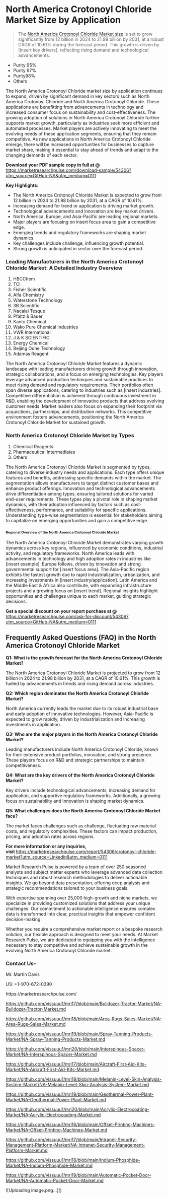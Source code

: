 <h1>North America Crotonoyl Chloride Market&nbsp;Size by Application</h1><blockquote><p>The <a href="https://marketresearchpulse.com/download-sample/54306?utm_source=GitHub-NA&amp;utm_medium=0111">North America Crotonoyl Chloride Market size</a> is set to grow significantly from 12 billion in 2024 to 21.98 billion by 2031, at a robust CAGR of 10.61% during the forecast period. This growth is driven by [insert key drivers], reflecting rising demand and technological advancements.</p></blockquote><ul><li>Purity 95%<li> Purity 97%<li> Purity98%<li> Others</li></ul><p>The North America Crotonoyl Chloride market size by application continues to expand, driven by significant demand in key sectors such as North America Crotonoyl Chloride and North America Crotonoyl Chloride. These applications are benefitting from advancements in technology and increased consumer focus on sustainability and cost-effectiveness. The growing adoption of solutions in North America Crotonoyl Chloride further supports market growth, particularly as industries seek more efficient and automated processes. Market players are actively innovating to meet the evolving needs of these application segments, ensuring that they remain competitive. As new applications in North America Crotonoyl Chloride emerge, there will be increased opportunities for businesses to capture market share, making it essential to stay ahead of trends and adapt to the changing demands of each sector.</p><p><strong>Download your PDF sample copy in full at @ </strong><a href="https://marketresearchpulse.com/download-sample/54306?utm_source=GitHub-NA&amp;utm_medium=0111">https://marketresearchpulse.com/download-sample/54306?utm_source=GitHub-NA&amp;utm_medium=0111</a></p><p><strong>Key Highlights: </strong></p><ul><li>The North America Crotonoyl Chloride Market is expected to grow from 12 billion in 2024 to 21.98 billion by 2031, at a CAGR of 10.61%.</li><li>Increasing demand for trend or application is driving market growth.</li><li>Technological advancements and innovation are key market drivers.</li><li>North America, Europe, and Asia-Pacific are leading regional markets.</li><li>Major players are focusing on insert focus area to gain a competitive edge.</li><li>Emerging trends and regulatory frameworks are shaping market dynamics.</li><li>Key challenges include challenge, influencing growth potential.</li><li>Strong growth is anticipated in sector over the forecast period.</li></ul><h3>Leading Manufacturers in the North America Crotonoyl Chloride Market: A Detailed Industry Overview</h3><ol><li>HBCChem</li><li>TCI</li><li>Fisher Scientific</li><li>Alfa Chemistry</li><li>Waterstone Technology</li><li>3B Scientific</li><li>Nacalai Tesque</li><li>Pfaltz & Bauer</li><li>Kanto Chemical</li><li>Wako Pure Chemical Industries</li><li>VWR International</li><li>J & K SCIENTIFIC</li><li>Energy Chemical</li><li>Beijing Ouhe Technology</li><li>Adamas Reagent</li></ol><div class="flex max-w-full flex-col flex-grow"><div class="min-h-8 text-message flex w-full flex-col items-end gap-2 whitespace-normal break-words [.text-message+&amp;]:mt-5" dir="auto" data-message-author-role="assistant" data-message-id="fd8432e4-4910-450d-b182-61b7bfb0a01f" data-message-model-slug="gpt-4o"><div class="flex w-full flex-col gap-1 empty:hidden first:pt-[3px]"><div class="markdown prose w-full break-words dark:prose-invert light"><p>The North America Crotonoyl Chloride Market features a dynamic landscape with leading manufacturers driving growth through innovation, strategic collaborations, and a focus on emerging technologies. Key players leverage advanced production techniques and sustainable practices to meet rising demand and regulatory requirements. Their portfolios often span diverse applications, catering to industries such as [insert industries]. Competitive differentiation is achieved through continuous investment in R&amp;D, enabling the development of innovative products that address evolving customer needs. Market leaders also focus on expanding their footprint via acquisitions, partnerships, and distribution networks. This competitive environment fosters advancements, positioning the North America Crotonoyl Chloride Market for sustained growth.</p></div></div></div></div><h3>North America Crotonoyl Chloride Market by Types</h3><ol><li>Chemical Reagents<li> Pharmaceutical Intermediates<li> Others</li></ol><div class="flex max-w-full flex-col flex-grow"><div class="min-h-8 text-message flex w-full flex-col items-end gap-2 whitespace-normal break-words [.text-message+&amp;]:mt-5" dir="auto" data-message-author-role="assistant" data-message-id="084470be-0bb7-4664-bddf-5156b4f41249" data-message-model-slug="gpt-4o-mini"><div class="flex w-full flex-col gap-1 empty:hidden first:pt-[3px]"><div class="markdown prose w-full break-words dark:prose-invert light"><p>The North America Crotonoyl Chloride Market is segmented by types, catering to diverse industry needs and applications. Each type offers unique features and benefits, addressing specific demands within the market. The segmentation allows manufacturers to target distinct customer bases and enhance product offerings. Innovation and technological advancements drive differentiation among types, ensuring tailored solutions for varied end-user requirements. These types play a pivotal role in shaping market dynamics, with their adoption influenced by factors such as cost-effectiveness, performance, and suitability for specific applications. Understanding type-wise segmentation is essential for stakeholders aiming to capitalize on emerging opportunities and gain a competitive edge.</p></div></div></div></div><h3><span style="font-size: 11px;">Regional Overview of the North America Crotonoyl Chloride Market</span></h3><div class="flex max-w-full flex-col flex-grow"><div class="min-h-8 text-message flex w-full flex-col items-end gap-2 whitespace-normal break-words [.text-message+&amp;]:mt-5" dir="auto" data-message-author-role="assistant" data-message-id="e9038762-ce64-4e30-91c9-9bd413514231" data-message-model-slug="gpt-4o-mini"><div class="flex w-full flex-col gap-1 empty:hidden first:pt-[3px]"><div class="markdown prose w-full break-words dark:prose-invert light"><p>The North America Crotonoyl Chloride Market demonstrates varying growth dynamics across key regions, influenced by economic conditions, industrial activity, and regulatory frameworks. North America leads with advancements in technology and high adoption rates in industries like [insert example]. Europe follows, driven by innovation and strong governmental support for [insert focus area]. The Asia-Pacific region exhibits the fastest growth due to rapid industrialization, urbanization, and increasing investments in [insert industry/application]. Latin America and the Middle East &amp; Africa also contribute, with expanding infrastructure projects and a growing focus on [insert trend]. Regional insights highlight opportunities and challenges unique to each market, guiding strategic decisions.</p></div></div></div></div><p><strong>Get a special discount on your report purchase at @ </strong><a href="https://marketresearchpulse.com/ask-for-discount/54306?utm_source=GitHub-NA&amp;utm_medium=0111">https://marketresearchpulse.com/ask-for-discount/54306?utm_source=GitHub-NA&amp;utm_medium=0111</a></p><h2>Frequently Asked Questions (FAQ) in the North America Crotonoyl Chloride Market</h2><p><strong>Q1: What is the growth forecast for the North America Crotonoyl Chloride Market?</strong></p><p>The North America Crotonoyl Chloride Market is projected to grow from 12 billion in 2024 to 21.98 billion by 2031, at a CAGR of 10.61%. This growth is fueled by advancements in trends and rising demand across industries.</p><p><strong>Q2: Which region dominates the North America Crotonoyl Chloride Market?</strong></p><p>North America currently leads the market due to its robust industrial base and early adoption of innovative technologies. However, Asia-Pacific is expected to grow rapidly, driven by industrialization and increasing investments in application.</p><p><strong>Q3: Who are the major players in the North America Crotonoyl Chloride Market?</strong></p><p>Leading manufacturers include North America Crotonoyl Chloride, known for their extensive product portfolios, innovation, and strong presence. These players focus on R&amp;D and strategic partnerships to maintain competitiveness.</p><p><strong>Q4: What are the key drivers of the North America Crotonoyl Chloride Market?</strong></p><p>Key drivers include technological advancements, increasing demand for application, and supportive regulatory frameworks. Additionally, a growing focus on sustainability and innovation is shaping market dynamics.</p><p><strong>Q5: What challenges does the North America Crotonoyl Chloride Market face?</strong></p><p>The market faces challenges such as challenge, fluctuating raw material costs, and regulatory complexities. These factors can impact production, pricing, and adoption rates across regions.</p><p><strong>For more information or any inquiries, visit&nbsp;</strong><a href="https://marketresearchpulse.com/report/54306/crotonoyl-chloride-market?utm_source=Linkedin&utm_medium=0111">https://marketresearchpulse.com/report/54306/crotonoyl-chloride-market?utm_source=Linkedin&utm_medium=0111</a></p><p>Market Research Pulse is powered by a team of over 250 seasoned analysts and subject matter experts who leverage advanced data collection techniques and robust research methodologies to deliver actionable insights. We go beyond data presentation, offering deep analysis and strategic recommendations tailored to your business goals.</p><p>With expertise spanning over 25,000 high-growth and niche markets, we specialize in providing customized solutions that address your unique challenges. Our commitment to actionable intelligence ensures complex data is transformed into clear, practical insights that empower confident decision-making.</p><p>Whether you require a comprehensive market report or a bespoke research solution, our flexible approach is designed to meet your needs. At Market Research Pulse, we are dedicated to equipping you with the intelligence necessary to stay competitive and achieve sustainable growth in the evolving North America Crotonoyl Chloride market.</p><h3><strong>Contact Us-</strong></h3><p>Mr. Martin Davis</p><p>US: +1-970-672-0390</p><p>https://marketresearchpulse.com/</p><p><a href="https://github.com/vissuuu1/mri17/blob/main/Bulldozer-Tractor-Market/NA-Bulldozer-Tractor-Market.md">https://github.com/vissuuu1/mri17/blob/main/Bulldozer-Tractor-Market/NA-Bulldozer-Tractor-Market.md</a></p><p><a href="https://github.com/vissuuu1/mri18/blob/main/Area-Rugs-Sales-Market/NA-Area-Rugs-Sales-Market.md">https://github.com/vissuuu1/mri18/blob/main/Area-Rugs-Sales-Market/NA-Area-Rugs-Sales-Market.md</a></p><p><a href="https://github.com/vissuuu1/mri19/blob/main/Spray-Tanning-Products-Market/NA-Spray-Tanning-Products-Market.md">https://github.com/vissuuu1/mri19/blob/main/Spray-Tanning-Products-Market/NA-Spray-Tanning-Products-Market.md</a></p><p><a href="https://github.com/vissuuu1/mri20/blob/main/Interspinous-Spacer-Market/NA-Interspinous-Spacer-Market.md">https://github.com/vissuuu1/mri20/blob/main/Interspinous-Spacer-Market/NA-Interspinous-Spacer-Market.md</a></p><p><a href="https://github.com/vissuuu1/mri17/blob/main/Aircraft-First-Aid-Kits-Market/NA-Aircraft-First-Aid-Kits-Market.md">https://github.com/vissuuu1/mri17/blob/main/Aircraft-First-Aid-Kits-Market/NA-Aircraft-First-Aid-Kits-Market.md</a></p><p><a href="https://github.com/vissuuu1/mri18/blob/main/Melanin-Level-Skin-Analysis-System-Market/NA-Melanin-Level-Skin-Analysis-System-Market.md">https://github.com/vissuuu1/mri18/blob/main/Melanin-Level-Skin-Analysis-System-Market/NA-Melanin-Level-Skin-Analysis-System-Market.md</a></p><p><a href="https://github.com/vissuuu1/mri19/blob/main/Geothermal-Power-Plant-Market/NA-Geothermal-Power-Plant-Market.md">https://github.com/vissuuu1/mri19/blob/main/Geothermal-Power-Plant-Market/NA-Geothermal-Power-Plant-Market.md</a></p><p><a href="https://github.com/vissuuu1/mri20/blob/main/Acrylic-Electrocoating-Market/NA-Acrylic-Electrocoating-Market.md">https://github.com/vissuuu1/mri20/blob/main/Acrylic-Electrocoating-Market/NA-Acrylic-Electrocoating-Market.md</a></p><p><a href="https://github.com/vissuuu1/mri16/blob/main/Offset-Printing-Machines-Market/NA-Offset-Printing-Machines-Market.md">https://github.com/vissuuu1/mri16/blob/main/Offset-Printing-Machines-Market/NA-Offset-Printing-Machines-Market.md</a></p><p><a href="https://github.com/vissuuu1/mri17/blob/main/Intranet-Security-Management-Platform-Market/NA-Intranet-Security-Management-Platform-Market.md">https://github.com/vissuuu1/mri17/blob/main/Intranet-Security-Management-Platform-Market/NA-Intranet-Security-Management-Platform-Market.md</a></p><p><a href="https://github.com/vissuuu1/mri18/blob/main/Indium-Phosphide-Market/NA-Indium-Phosphide-Market.md">https://github.com/vissuuu1/mri18/blob/main/Indium-Phosphide-Market/NA-Indium-Phosphide-Market.md</a></p><p><a href="https://github.com/vissuuu1/mri19/blob/main/Automatic-Pocket-Door-Market/NA-Automatic-Pocket-Door-Market.md">https://github.com/vissuuu1/mri19/blob/main/Automatic-Pocket-Door-Market/NA-Automatic-Pocket-Door-Market.md</a></p>
![Uploading image.png…]()
